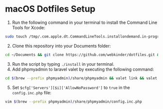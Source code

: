 # macOS Dotfiles Setup

1. Run the following command in your terminal to install the Command Line Tools for Xcode:
```bash
sudo touch /tmp/.com.apple.dt.CommandLineTools.installondemand.in-progress && sudo softwareupdate -i "$(softwareupdate -l | grep -B 1 -E 'Command Line Tools' | awk -F'*' '/^ *\\*/ {print $2}' | sed -e 's/^ *Label: //' -e 's/^ *//' | sort -V | tail -n1)" && sudo rm -f /tmp/.com.apple.dt.CommandLineTools.installondemand.in-progress
```
2. Clone this repository into your Documents folder:
```bash
cd ~/Documents && git clone https://github.com/webkinder/dotfiles.git && cd ./dotfiles
```
3. Run the script by typing `./install` in your terminal.
4. Add phpmyadmin to laravel valet by executing the following command:
```bash
cd $(brew --prefix phpmyadmin)/share/phpmyadmin && valet link && valet secure phpmyadmin && cd
```
5. Set `$cfg['Servers'][$i]['AllowNoPassword']` to `true` in the `config.inc.php` file:
```bash
vim $(brew --prefix phpmyadmin)/share/phpmyadmin/config.inc.php
```
